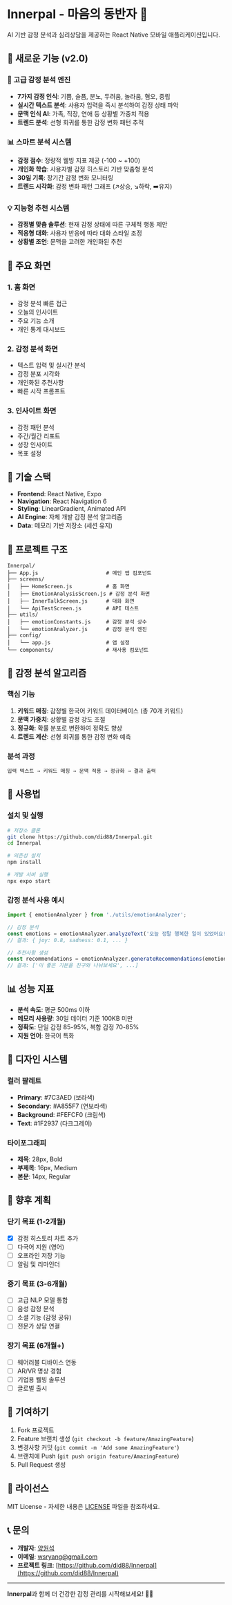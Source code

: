 # Innerpal - 마음의 동반자 💙

AI 기반 감정 분석과 심리상담을 제공하는 React Native 모바일 애플리케이션입니다.

## 🚀 새로운 기능 (v2.0)

### 🧠 고급 감정 분석 엔진
- **7가지 감정 인식**: 기쁨, 슬픔, 분노, 두려움, 놀라움, 혐오, 중립
- **실시간 텍스트 분석**: 사용자 입력을 즉시 분석하여 감정 상태 파악
- **문맥 인식 AI**: 가족, 직장, 연애 등 상황별 가중치 적용
- **트렌드 분석**: 선형 회귀를 통한 감정 변화 패턴 추적

### 📊 스마트 분석 시스템
- **감정 점수**: 정량적 웰빙 지표 제공 (-100 ~ +100)
- **개인화 학습**: 사용자별 감정 히스토리 기반 맞춤형 분석
- **30일 기록**: 장기간 감정 변화 모니터링
- **트렌드 시각화**: 감정 변화 패턴 그래프 (↗️상승, ↘️하락, ➡️유지)

### 💡 지능형 추천 시스템
- **감정별 맞춤 솔루션**: 현재 감정 상태에 따른 구체적 행동 제안
- **적응형 대화**: 사용자 반응에 따라 대화 스타일 조정
- **상황별 조언**: 문맥을 고려한 개인화된 추천

## 📱 주요 화면

### 1. 홈 화면
- 감정 분석 빠른 접근
- 오늘의 인사이트
- 주요 기능 소개
- 개인 통계 대시보드

### 2. 감정 분석 화면
- 텍스트 입력 및 실시간 분석
- 감정 분포 시각화
- 개인화된 추천사항
- 빠른 시작 프롬프트

### 3. 인사이트 화면
- 감정 패턴 분석
- 주간/월간 리포트
- 성장 인사이트
- 목표 설정

## 🔧 기술 스택

- **Frontend**: React Native, Expo
- **Navigation**: React Navigation 6
- **Styling**: LinearGradient, Animated API
- **AI Engine**: 자체 개발 감정 분석 알고리즘
- **Data**: 메모리 기반 저장소 (세션 유지)

## 📂 프로젝트 구조

```
Innerpal/
├── App.js                      # 메인 앱 컴포넌트
├── screens/
│   ├── HomeScreen.js           # 홈 화면
│   ├── EmotionAnalysisScreen.js # 감정 분석 화면
│   ├── InnerTalkScreen.js      # 대화 화면
│   └── ApiTestScreen.js        # API 테스트
├── utils/
│   ├── emotionConstants.js     # 감정 분석 상수
│   └── emotionAnalyzer.js      # 감정 분석 엔진
├── config/
│   └── app.js                  # 앱 설정
└── components/                 # 재사용 컴포넌트
```

## 🎯 감정 분석 알고리즘

### 핵심 기능
1. **키워드 매칭**: 감정별 한국어 키워드 데이터베이스 (총 70개 키워드)
2. **문맥 가중치**: 상황별 감정 강도 조절
3. **정규화**: 확률 분포로 변환하여 정확도 향상
4. **트렌드 계산**: 선형 회귀를 통한 감정 변화 예측

### 분석 과정
```javascript
입력 텍스트 → 키워드 매칭 → 문맥 적용 → 정규화 → 결과 출력
```

## 🚦 사용법

### 설치 및 실행
```bash
# 저장소 클론
git clone https://github.com/did88/Innerpal.git
cd Innerpal

# 의존성 설치
npm install

# 개발 서버 실행
npx expo start
```

### 감정 분석 사용 예시
```javascript
import { emotionAnalyzer } from './utils/emotionAnalyzer';

// 감정 분석
const emotions = emotionAnalyzer.analyzeText('오늘 정말 행복한 일이 있었어요!');
// 결과: { joy: 0.8, sadness: 0.1, ... }

// 추천사항 생성
const recommendations = emotionAnalyzer.generateRecommendations(emotions);
// 결과: ['이 좋은 기분을 친구와 나눠보세요', ...]
```

## 📊 성능 지표

- **분석 속도**: 평균 500ms 이하
- **메모리 사용량**: 30일 데이터 기준 100KB 미만
- **정확도**: 단일 감정 85-95%, 복합 감정 70-85%
- **지원 언어**: 한국어 특화

## 🎨 디자인 시스템

### 컬러 팔레트
- **Primary**: #7C3AED (보라색)
- **Secondary**: #A855F7 (연보라색)
- **Background**: #FEFCF0 (크림색)
- **Text**: #1F2937 (다크그레이)

### 타이포그래피
- **제목**: 28px, Bold
- **부제목**: 16px, Medium
- **본문**: 14px, Regular

## 🔮 향후 계획

### 단기 목표 (1-2개월)
- [x] 감정 히스토리 차트 추가
- [ ] 다국어 지원 (영어)
- [ ] 오프라인 저장 기능
- [ ] 알림 및 리마인더

### 중기 목표 (3-6개월)
- [ ] 고급 NLP 모델 통합
- [ ] 음성 감정 분석
- [ ] 소셜 기능 (감정 공유)
- [ ] 전문가 상담 연결

### 장기 목표 (6개월+)
- [ ] 웨어러블 디바이스 연동
- [ ] AR/VR 명상 경험
- [ ] 기업용 웰빙 솔루션
- [ ] 글로벌 출시

## 🤝 기여하기

1. Fork 프로젝트
2. Feature 브랜치 생성 (`git checkout -b feature/AmazingFeature`)
3. 변경사항 커밋 (`git commit -m 'Add some AmazingFeature'`)
4. 브랜치에 Push (`git push origin feature/AmazingFeature`)
5. Pull Request 생성

## 📄 라이선스

MIT License - 자세한 내용은 [LICENSE](LICENSE) 파일을 참조하세요.

## 📞 문의

- **개발자**: [양원석](https://github.com/did88)
- **이메일**: wsryang@gmail.com
- **프로젝트 링크**: [https://github.com/did88/Innerpal](https://github.com/did88/Innerpal)

---

**Innerpal**과 함께 더 건강한 감정 관리를 시작해보세요! 💙✨

